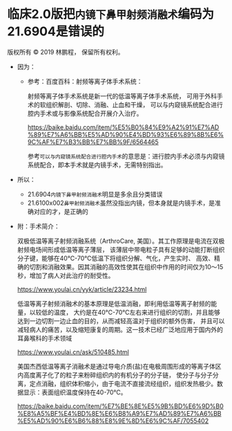 # 临床2.0版把`内镜下鼻甲射频消融术`编码为21.6904是错误的
 
版权所有 © 2019 林鹏程， 保留所有权利。
 
- 因为：

  - 参考：百度百科：射频等离子体手术系统：
  
    射频等离子体手术系统是新一代的低温等离子体手术系统，
    可用于外科手术的软组织解剖、切除、消融、止血和干燥，
    可以与内窥镜系统配合进行腔内手术或与影像系统配合开展介入治疗。
    
    https://baike.baidu.com/item/%E5%B0%84%E9%A2%91%E7%AD%89%E7%A6%BB%E5%AD%90%E4%BD%93%E6%89%8B%E6%9C%AF%E7%B3%BB%E7%BB%9F/6564465

    参考`可以与内窥镜系统配合进行腔内手术`的意思是：进行腔内手术必须与内窥镜系统配合，即本手术就是内镜手术，无需特别指出。

- 所以：
  - 21.6904`内镜下鼻甲射频消融术`明显是多余且分类错误
  - 21.6100x002`鼻甲射频消融术`虽然没指出内镜，但本身就是内镜手术，是准确对应的才，是正确的
  
- 附：手术简介：

  双极低温等离子射频消融系统（ArthroCare, 美国）。其工作原理是电流在双极射频电场间形成低温等离子薄层，
  该薄层中带电粒子具有足够的动能打断组织分子键，能够在40℃-70℃低温下将组织分解、气化，产生实时、
  高效、精确的切割和消融效果。因其消融的高效性使其在组织中作用的时间仅为10～15秒，增加了病人对此治疗的耐受性。
  
  https://www.youlai.cn/yyk/article/23234.html

  低温等离子射频消融术的基本原理是低温消融，即利用低温等离子射频的能量，以较低的温度，
  大约是在40℃-70℃左右来进行组织的切割，并且能够达到一边切割一边止血的目的，从而减轻高温对于组织的额外伤害，
  并且可以减轻病人的痛苦，以及缩短康复的周期。这一技术已经广泛地应用于国内外的耳鼻喉科的手术领域
  
  https://www.youlai.cn/ask/510485.html

  美国杰西低温等离子消融术是通过导电介质(盐)在电极周围形成的等离子体区内高度离子化了的粒子来粉碎组织内的有机分子的分子链，
  使分子与分子分离，定点消融，组织体积缩小，由于电流不直接流经组织，组织发热极少。数据显示：表面组织温度保持在40-70℃。
  
  https://baike.baidu.com/item/%E7%BE%8E%E5%9B%BD%E6%9D%B0%E8%A5%BF%E4%BD%8E%E6%B8%A9%E7%AD%89%E7%A6%BB%E5%AD%90%E6%B6%88%E8%9E%8D%E6%9C%AF/7055402
